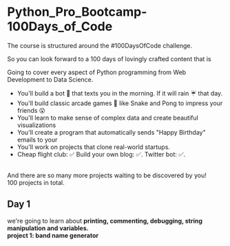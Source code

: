 # Python_Pro_Bootcamp-100Days_of_Code
The course is structured around the #100DaysOfCode challenge.

So you can look forward to a 100 days of lovingly crafted content that is

Going to cover every aspect of Python programming from Web Development to Data Science.

- You'll build a bot 🤖 that texts you in the morning. If it will rain ☔️ that day.<br>
- You'll build classic arcade games 👾 like Snake and Pong to impress your friends 😮 <br>
- You'll learn to make sense of complex data and create beautiful visualizations <br>
- You'll create a program that automatically sends "Happy Birthday" emails to your <br>
- You'll work on projects that clone real-world startups.<br>
- Cheap flight club: ✅ Build your own blog: ✅. Twitter bot: ✅. <br>
<br>
And there are so many more projects waiting to be discovered by you!
<br>
100 projects in total.

## Day 1
we're going to learn about <b>printing, commenting, debugging, string manipulation and variables<b>.<br>
project 1: band name generator


